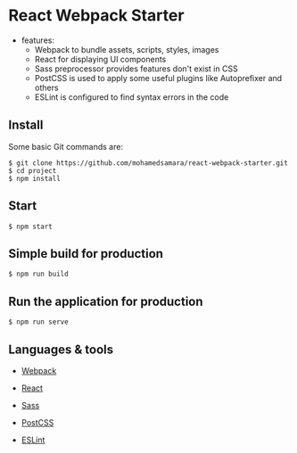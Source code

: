 # React Webpack Starter

* features:
  * Webpack to bundle assets, scripts, styles, images
  * React for displaying UI components
  * Sass preprocessor provides features don't exist in CSS 
  * PostCSS is used to apply some useful plugins like Autoprefixer and others 
  * ESLint is configured to find syntax errors in the code  

## Install

Some basic Git commands are:

```
$ git clone https://github.com/mohamedsamara/react-webpack-starter.git
$ cd project
$ npm install

```

## Start

```
$ npm start

```

## Simple build for production

```
$ npm run build

```

## Run the application for production

```
$ npm run serve

```

## Languages & tools

- [Webpack](https://webpack.js.org/)

- [React](https://reactjs.org/)

- [Sass](https://sass-lang.com/)

- [PostCSS](https://postcss.org/)

- [ESLint](https://eslint.org/)